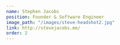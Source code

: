 ```yaml
---
name: Stephen Jacobs
position: Founder & Software Engineer
image_path: "/images/steve-headshot2.jpg"
link: http://stevejacobs.me/
order: 2
---
```

